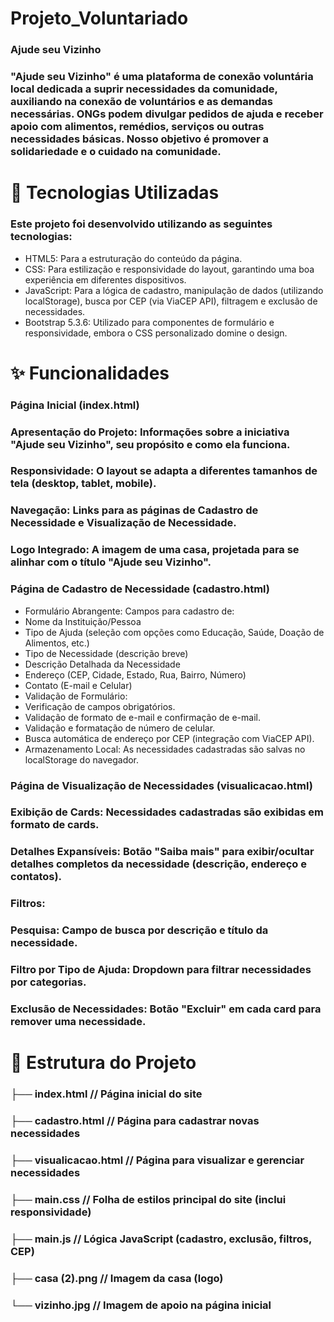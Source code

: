 # Projeto_Voluntariado

### Ajude seu Vizinho

### "Ajude seu Vizinho" é uma plataforma de conexão voluntária local dedicada a suprir necessidades da comunidade, auxiliando na conexão de voluntários e as demandas necessárias. ONGs podem divulgar pedidos de ajuda e receber apoio com alimentos, remédios, serviços ou outras necessidades básicas. Nosso objetivo é promover a solidariedade e o cuidado na comunidade.

# 🚀 Tecnologias Utilizadas

### Este projeto foi desenvolvido utilizando as seguintes tecnologias:

* HTML5: Para a estruturação do conteúdo da página.
* CSS: Para estilização e responsividade do layout, garantindo uma boa experiência em diferentes dispositivos.
* JavaScript: Para a lógica de cadastro, manipulação de dados (utilizando localStorage), busca por CEP (via ViaCEP API), filtragem e exclusão de necessidades.
* Bootstrap 5.3.6: Utilizado para componentes de formulário e responsividade, embora o CSS personalizado domine o design.



# ✨ Funcionalidades

### Página Inicial (index.html)

### Apresentação do Projeto: Informações sobre a iniciativa "Ajude seu Vizinho", seu propósito e como ela funciona.
### Responsividade: O layout se adapta a diferentes tamanhos de tela (desktop, tablet, mobile).
### Navegação: Links para as páginas de Cadastro de Necessidade e Visualização de Necessidade.
### Logo Integrado: A imagem de uma casa, projetada para se alinhar com o título "Ajude seu Vizinho".

### Página de Cadastro de Necessidade (cadastro.html)
* Formulário Abrangente: Campos para cadastro de:
* Nome da Instituição/Pessoa
* Tipo de Ajuda (seleção com opções como Educação, Saúde, Doação de Alimentos, etc.)
* Tipo de Necessidade (descrição breve)
* Descrição Detalhada da Necessidade
* Endereço (CEP, Cidade, Estado, Rua, Bairro, Número)
* Contato (E-mail e Celular)
* Validação de Formulário:
* Verificação de campos obrigatórios.
* Validação de formato de e-mail e confirmação de e-mail.
* Validação e formatação de número de celular.
* Busca automática de endereço por CEP (integração com ViaCEP API).
* Armazenamento Local: As necessidades cadastradas são salvas no localStorage do navegador.

### Página de Visualização de Necessidades (visualicacao.html)

### Exibição de Cards: Necessidades cadastradas são exibidas em formato de cards.
### Detalhes Expansíveis: Botão "Saiba mais" para exibir/ocultar detalhes completos da necessidade (descrição, endereço e contatos).

### Filtros:
### Pesquisa: Campo de busca por descrição e título da necessidade.
### Filtro por Tipo de Ajuda: Dropdown para filtrar necessidades por categorias.
### Exclusão de Necessidades: Botão "Excluir" em cada card para remover uma necessidade.

# 📂 Estrutura do Projeto

### ├── index.html                  // Página inicial do site
### ├── cadastro.html               // Página para cadastrar novas necessidades
### ├── visualicacao.html           // Página para visualizar e gerenciar necessidades
### ├── main.css                    // Folha de estilos principal do site (inclui responsividade)
### ├── main.js                     // Lógica JavaScript (cadastro, exclusão, filtros, CEP)
### ├── casa (2).png                // Imagem da casa (logo)
### └── vizinho.jpg                 // Imagem de apoio na página inicial